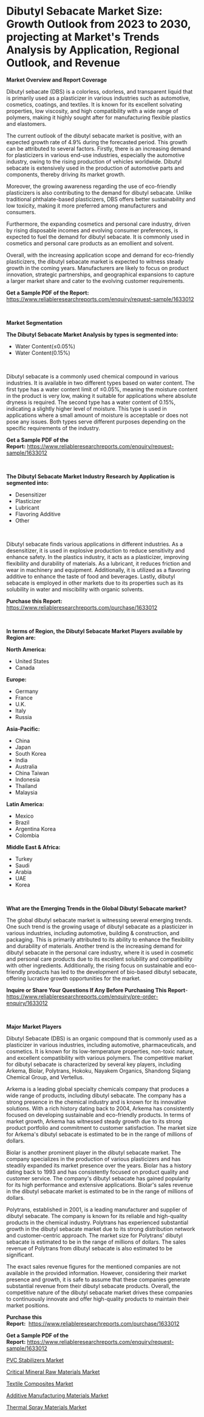 <p><h1>Dibutyl Sebacate Market Size: Growth Outlook from 2023 to 2030, projecting at Market's Trends Analysis by Application, Regional Outlook, and Revenue</h1></p><p><strong>Market Overview and Report Coverage</strong></p>
<p><p>Dibutyl sebacate (DBS) is a colorless, odorless, and transparent liquid that is primarily used as a plasticizer in various industries such as automotive, cosmetics, coatings, and textiles. It is known for its excellent solvating properties, low viscosity, and high compatibility with a wide range of polymers, making it highly sought after for manufacturing flexible plastics and elastomers.</p><p>The current outlook of the dibutyl sebacate market is positive, with an expected growth rate of 4.9% during the forecasted period. This growth can be attributed to several factors. Firstly, there is an increasing demand for plasticizers in various end-use industries, especially the automotive industry, owing to the rising production of vehicles worldwide. Dibutyl sebacate is extensively used in the production of automotive parts and components, thereby driving its market growth.</p><p>Moreover, the growing awareness regarding the use of eco-friendly plasticizers is also contributing to the demand for dibutyl sebacate. Unlike traditional phthalate-based plasticizers, DBS offers better sustainability and low toxicity, making it more preferred among manufacturers and consumers.</p><p>Furthermore, the expanding cosmetics and personal care industry, driven by rising disposable incomes and evolving consumer preferences, is expected to fuel the demand for dibutyl sebacate. It is commonly used in cosmetics and personal care products as an emollient and solvent.</p><p>Overall, with the increasing application scope and demand for eco-friendly plasticizers, the dibutyl sebacate market is expected to witness steady growth in the coming years. Manufacturers are likely to focus on product innovation, strategic partnerships, and geographical expansions to capture a larger market share and cater to the evolving customer requirements.</p></p>
<p><strong>Get a Sample PDF of the Report:</strong> <a href="https://www.reliableresearchreports.com/enquiry/request-sample/1633012">https://www.reliableresearchreports.com/enquiry/request-sample/1633012</a></p>
<p>&nbsp;</p>
<p><strong>Market Segmentation</strong></p>
<p><strong>The Dibutyl Sebacate Market Analysis by types is segmented into:</strong></p>
<p><ul><li>Water Content(≤0.05%)</li><li>Water Content(0.15%)</li></ul></p>
<p>&nbsp;</p>
<p><p>Dibutyl sebacate is a commonly used chemical compound in various industries. It is available in two different types based on water content. The first type has a water content limit of ≤0.05%, meaning the moisture content in the product is very low, making it suitable for applications where absolute dryness is required. The second type has a water content of 0.15%, indicating a slightly higher level of moisture. This type is used in applications where a small amount of moisture is acceptable or does not pose any issues. Both types serve different purposes depending on the specific requirements of the industry.</p></p>
<p><strong>Get a Sample PDF of the Report:</strong>&nbsp;<a href="https://www.reliableresearchreports.com/enquiry/request-sample/1633012">https://www.reliableresearchreports.com/enquiry/request-sample/1633012</a></p>
<p>&nbsp;</p>
<p><strong>The Dibutyl Sebacate Market Industry Research by Application is segmented into:</strong></p>
<p><ul><li>Desensitizer</li><li>Plasticizer</li><li>Lubricant</li><li>Flavoring Additive</li><li>Other</li></ul></p>
<p>&nbsp;</p>
<p><p>Dibutyl sebacate finds various applications in different industries. As a desensitizer, it is used in explosive production to reduce sensitivity and enhance safety. In the plastics industry, it acts as a plasticizer, improving flexibility and durability of materials. As a lubricant, it reduces friction and wear in machinery and equipment. Additionally, it is utilized as a flavoring additive to enhance the taste of food and beverages. Lastly, dibutyl sebacate is employed in other markets due to its properties such as its solubility in water and miscibility with organic solvents.</p></p>
<p><strong>Purchase this Report:</strong>&nbsp; <a href="https://www.reliableresearchreports.com/purchase/1633012">https://www.reliableresearchreports.com/purchase/1633012</a></p>
<p>&nbsp;</p>
<p><strong>In terms of Region, the Dibutyl Sebacate Market Players available by Region are:</strong></p>
<p>
    <p> <strong> North America: </strong>
        <ul>
            <li>United States</li>
            <li>Canada</li>
        </ul>
        </p> 
    <p> <strong> Europe: </strong>
        <ul>
            <li>Germany</li>
            <li>France</li>
            <li>U.K.</li>
            <li>Italy</li>
            <li>Russia</li>
        </ul>
        </p> 
    <p> <strong> Asia-Pacific: </strong>
        <ul>
            <li>China</li>
            <li>Japan</li>
            <li>South Korea</li>
            <li>India</li>
            <li>Australia</li>
            <li>China Taiwan</li>
            <li>Indonesia</li>
            <li>Thailand</li>
            <li>Malaysia</li>
        </ul>
        </p> 
    <p> <strong> Latin America: </strong>
        <ul>
            <li>Mexico</li>
            <li>Brazil</li>
            <li>Argentina Korea</li>
            <li>Colombia</li>
        </ul>
        </p> 
    <p> <strong> Middle East & Africa: </strong>
        <ul>
            <li>Turkey</li>
            <li>Saudi</li>
            <li>Arabia</li>
            <li>UAE</li>
            <li>Korea</li>
        </ul>
    </p>
    </p>
<p>&nbsp;</p>
<p><strong>What are the Emerging Trends in the Global Dibutyl Sebacate market?</strong></p>
<p><p>The global dibutyl sebacate market is witnessing several emerging trends. One such trend is the growing usage of dibutyl sebacate as a plasticizer in various industries, including automotive, building & construction, and packaging. This is primarily attributed to its ability to enhance the flexibility and durability of materials. Another trend is the increasing demand for dibutyl sebacate in the personal care industry, where it is used in cosmetic and personal care products due to its excellent solubility and compatibility with other ingredients. Additionally, the rising focus on sustainable and eco-friendly products has led to the development of bio-based dibutyl sebacate, offering lucrative growth opportunities for the market.</p></p>
<p><strong>Inquire or Share Your Questions If Any Before Purchasing This Report</strong>- <a href="https://www.reliableresearchreports.com/enquiry/pre-order-enquiry/1633012">https://www.reliableresearchreports.com/enquiry/pre-order-enquiry/1633012</a></p>
<p>&nbsp;</p>
<p><strong>Major Market Players</strong></p>
<p><p>Dibutyl Sebacate (DBS) is an organic compound that is commonly used as a plasticizer in various industries, including automotive, pharmaceuticals, and cosmetics. It is known for its low-temperature properties, non-toxic nature, and excellent compatibility with various polymers. The competitive market for dibutyl sebacate is characterized by several key players, including Arkema, Biolar, Polytrans, Hokoku, Nayakem Organics, Shandong Siqiang Chemical Group, and Vertellus.</p><p>Arkema is a leading global specialty chemicals company that produces a wide range of products, including dibutyl sebacate. The company has a strong presence in the chemical industry and is known for its innovative solutions. With a rich history dating back to 2004, Arkema has consistently focused on developing sustainable and eco-friendly products. In terms of market growth, Arkema has witnessed steady growth due to its strong product portfolio and commitment to customer satisfaction. The market size for Arkema's dibutyl sebacate is estimated to be in the range of millions of dollars.</p><p>Biolar is another prominent player in the dibutyl sebacate market. The company specializes in the production of various plasticizers and has steadily expanded its market presence over the years. Biolar has a history dating back to 1993 and has consistently focused on product quality and customer service. The company's dibutyl sebacate has gained popularity for its high performance and extensive applications. Biolar's sales revenue in the dibutyl sebacate market is estimated to be in the range of millions of dollars.</p><p>Polytrans, established in 2001, is a leading manufacturer and supplier of dibutyl sebacate. The company is known for its reliable and high-quality products in the chemical industry. Polytrans has experienced substantial growth in the dibutyl sebacate market due to its strong distribution network and customer-centric approach. The market size for Polytrans' dibutyl sebacate is estimated to be in the range of millions of dollars. The sales revenue of Polytrans from dibutyl sebacate is also estimated to be significant.</p><p>The exact sales revenue figures for the mentioned companies are not available in the provided information. However, considering their market presence and growth, it is safe to assume that these companies generate substantial revenue from their dibutyl sebacate products. Overall, the competitive nature of the dibutyl sebacate market drives these companies to continuously innovate and offer high-quality products to maintain their market positions.</p></p>
<p><strong>Purchase this Report:</strong>&nbsp;&nbsp;<a href="https://www.reliableresearchreports.com/purchase/1633012">https://www.reliableresearchreports.com/purchase/1633012</a></p>
<p></p>
<p><strong>Get a Sample PDF of the Report:</strong>&nbsp;<a href="https://www.reliableresearchreports.com/enquiry/request-sample/1633012">https://www.reliableresearchreports.com/enquiry/request-sample/1633012</a></p>
<p><p><a href="https://github.com/rahu1503/Market-Research-Report-List-1/blob/main/pvc-stabilizers-market.md">PVC Stabilizers Market</a></p><p><a href="https://github.com/ambrozg/Market-Research-Report-List-1/blob/main/critical-mineral-raw-materials-market.md">Critical Mineral Raw Materials Market</a></p><p><a href="https://github.com/scarol104/Market-Research-Report-List-1/blob/main/textile-composites-market.md">Textile Composites Market</a></p><p><a href="https://github.com/dzharov81/Market-Research-Report-List-1/blob/main/additive-manufacturing-materials-market.md">Additive Manufacturing Materials Market</a></p><p><a href="https://github.com/gshchiplitsov/Market-Research-Report-List-1/blob/main/thermal-spray-materials-market.md">Thermal Spray Materials Market</a></p></p>